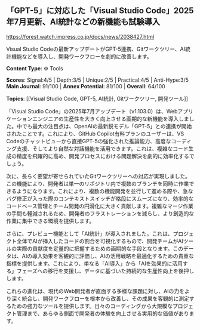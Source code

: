 ## 「GPT-5」に対応した「Visual Studio Code」2025年7月更新、AI統計などの新機能も試験導入

https://forest.watch.impress.co.jp/docs/news/2038427.html

Visual Studio Codeの最新アップデートがGPT-5連携、Gitワークツリー、AI統計機能などを導入し、開発ワークフローを劇的に改善します。

**Content Type**: ⚙️ Tools

**Scores**: Signal:4/5 | Depth:3/5 | Unique:2/5 | Practical:4/5 | Anti-Hype:3/5
**Main Journal**: 91/100 | **Annex Potential**: 81/100 | **Overall**: 64/100

**Topics**: [[Visual Studio Code, GPT-5, AI統計, Gitワークツリー, 開発ツール]]

「Visual Studio Code」の2025年7月アップデート（v1.103.0）は、Webアプリケーションエンジニアの生産性を大きく向上させる画期的な新機能を導入しました。中でも最大の注目点は、OpenAIの最新鋭モデル「GPT-5」との連携が開始されたことです。これにより、GitHub Copilot有料プランのユーザーは、VS Codeのチャットビューから直接GPT-5の強化された推論能力、高度なコーディング支援、そしてより自然な対話機能を活用できます。これは、複雑なコード生成の精度を飛躍的に高め、開発プロセスにおける問題解決を劇的に効率化するでしょう。

次に、長らく要望が寄せられていたGitワークツリーへの対応が実現しました。この機能により、開発者は単一のリポジトリ内で複数のブランチを同時に作業できるようになります。これにより、複数の機能開発を並行して進める際や、急なバグ修正が入った際のコンテキストスイッチが格段にスムーズになり、効率的なコードベース管理とチーム開発の円滑化に大きく貢献します。複雑なマージ作業の手間も軽減されるため、開発者のフラストレーションを減らし、より創造的な作業に集中できる環境を提供します。

さらに、プレビュー機能として「AI統計」が導入されました。これは、プロジェクト全体でAIが挿入したコードの割合を可視化するもので、開発チームがAIツールの実際の貢献度を定量的に把握するための画期的な手段となります。このデータは、AIの導入効果を客観的に評価し、AIの活用戦略を最適化するための貴重な指標を提供します。これにより、単なる「AI導入」から「AIを効果的に活用する」フェーズへの移行を支援し、データに基づいた持続的な生産性向上を後押しします。

これらの進化は、現代のWeb開発者が直面する多様な課題に対し、AIの力をより深く統合し、開発ワークフローを根本から改善し、その成果を客観的に測定するための強力なツールを提供します。日々のコーディングから大規模なプロジェクト管理まで、あらゆる側面で開発者の体験を向上させる実用的な価値があります。
